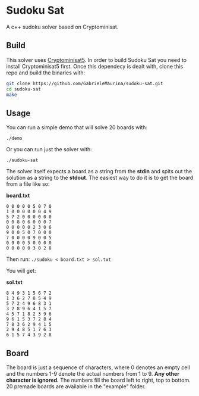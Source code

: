 # Sudoku Sat
A c++ sudoku solver based on Cryptominisat.

## Build

This solver uses [Cryptominisat5](https://github.com/msoos/cryptominisat "Cryptominisat repository Github."). In order to build Sudoku Sat you need to install Cryptominisat5 first. Once this dependecy is dealt with, clone this repo and build the binaries with:

```bash
git clone https://github.com/GabrieleMaurina/sudoku-sat.git
cd sudoku-sat
make
```

## Usage

You can run a simple demo that will solve 20 boards with:

`./demo`

Or you can run just the solver with:

`./sudoku-sat`

The solver itself expects a board as a string from the **stdin** and spits out the solution as a string to the **stdout**. The easiest way to do it is to get the board from a file like so:

**board.txt**
```
0 0 0 0 0 5 0 7 0
1 0 0 0 0 0 0 4 9
5 7 2 0 0 0 0 0 0
0 0 8 0 6 0 0 0 7
0 0 0 0 0 2 3 0 6
9 0 0 5 0 7 0 0 0
7 0 0 0 0 9 0 0 5
0 9 0 0 5 0 0 0 0
0 0 0 0 0 3 0 2 8
```

Then run: `./sudoku < board.txt > sol.txt`

You will get:

**sol.txt**
```
8 4 9 3 1 5 6 7 2
1 3 6 2 7 8 5 4 9
5 7 2 4 9 6 8 3 1
3 2 8 9 6 4 1 5 7
4 5 7 1 8 2 3 9 6
9 6 1 5 3 7 2 8 4
7 8 3 6 2 9 4 1 5
2 9 4 8 5 1 7 6 3
6 1 5 7 4 3 9 2 8
```

## Board

The board is just a sequence of characters, where 0 denotes an empty cell and the numbers 1-9 denote the actual numbers from 1 to 9. **Any other character is ignored.** The numbers fill the board left to right, top to bottom. 20 premade boards are available in the "example" folder.
